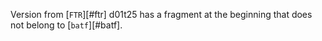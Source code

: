 Version from [`FTR`][#ftr] d01t25 has a fragment at the beginning that does not belong to [`batf`][#batf].
